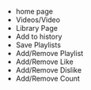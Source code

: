 - home page
- Videos/Video
- Library Page
- Add to history
- Save Playlists
- Add/Remove Playlist
- Add/Remove Like
- Add/Remove Dislike
- Add/Remove Count
